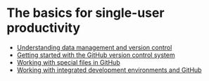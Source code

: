 The basics for single-user productivity
=======================================

- [Understanding data management and version control](session1)
- [Getting started with the GitHub version control system](session2)
- [Working with special files in GitHub](session3)
- [Working with integrated development environments and GitHub](session4)